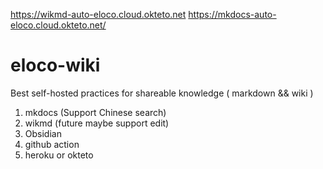 https://wikmd-auto-eloco.cloud.okteto.net 
https://mkdocs-auto-eloco.cloud.okteto.net/

# eloco-wiki

Best self-hosted practices for shareable knowledge ( markdown && wiki )

1. mkdocs (Support Chinese search)
2. wikmd (future maybe support edit)
3. Obsidian
4. github action
5. heroku or okteto
